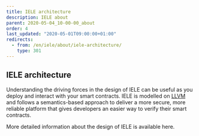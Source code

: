 ```yaml
---
title: IELE architecture
description: IELE about
parent: 2020-05-04_10-00-00_about
order: 4
last_updated: "2020-05-01T09:00:00+01:00"
redirects:
  - from: /en/iele/about/iele-architecture/
    type: 301
---
```

## IELE architecture

Understanding the driving forces in the design of IELE can be useful as you deploy and interact with your smart contracts. IELE is modelled on [LLVM](https://en.wikipedia.org/wiki/LLVM) and follows a semantics-based approach to deliver a more secure, more reliable platform that gives developers an easier way to verify their smart contracts.

More detailed information about the design of IELE is available here.
